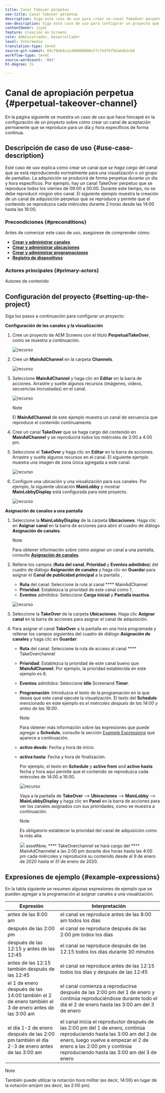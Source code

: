 ```yaml
---
title: Canal Takover perpetuo
seo-title: Canal Takover perpetuo
description: Siga este caso de uso para crear un canal TakeOver perpetuo.
seo-description: Siga este caso de uso para configurar un proyecto que cree un canal TakeOver perpetuo que se reproduzca durante un día y hora específicos de forma continua.
contentOwner: jsyal
feature: Creación en Screens
role: Administrador, Desarrollador
level: Intermedio
translation-type: tm+mt
source-git-commit: 89c70e64ce1409888800af7c7edfbf92ab4b2c68
workflow-type: tm+mt
source-wordcount: '863'
ht-degree: 1%

---
```



# Canal de apropiación perpetua {#perpetual-takeover-channel}

En la página siguiente se muestra un caso de uso que hace hincapié en la configuración de un proyecto sobre cómo crear un canal de aceptación permanente que se reproduce para un día y hora específicos de forma continua.

## Descripción de caso de uso {#use-case-description}

Este caso de uso explica cómo crear un canal que *se haga cargo* del canal que se está reproduciendo normalmente para una visualización o un grupo de pantallas. La adquisición se producirá de forma perpetua durante un día y hora específicos.
Por ejemplo, hay un canal TakeOver perpetuo que se reproduce todos los viernes de 09:00 a 00:00. Durante este tiempo, no se debe reproducir ningún otro canal. El siguiente ejemplo muestra la creación de un canal de adquisición perpetuo que se reproduce y permite que el contenido se reproduzca cada miércoles durante 2 horas desde las 14:00 hasta las 16:00.

### Precondiciones {#preconditions}

Antes de comenzar este caso de uso, asegúrese de comprender cómo:

* **[Crear y administrar canales](managing-channels.md)**
* **[Crear y administrar ubicaciones](managing-locations.md)**
* **[Crear y administrar programaciones](managing-schedules.md)**
* **[Registro de dispositivos](device-registration.md)**

### Actores principales {#primary-actors}

Autores de contenido

## Configuración del proyecto {#setting-up-the-project}

Siga los pasos a continuación para configurar un proyecto:

**Configuración de los canales y la visualización**

1. Cree un proyecto de AEM Screens con el título **PerpetualTakeOver**, como se muestra a continuación.

   ![recurso](assets/p_usecase1.png)

1. Cree un **MainAdChannel** en la carpeta **Channels**.

   ![recurso](assets/p_usecase2.png)

1. Seleccione **MainAdChannel** y haga clic en **Editar** en la barra de acciones. Arrastre y suelte algunos recursos (imágenes, vídeos, secuencias incrustadas) en el canal.

   ![recurso](assets/p_usecase3.png)


   >[!NOTE]
   >El **MainAdChannel** de este ejemplo muestra un canal de secuencia que reproduce el contenido continuamente.

1. Cree un canal **TakeOver** que se haga cargo del contenido en **MainAdChannel** y se reproducirá todos los miércoles de 2:00 a 4:00 pm.

1. Seleccione el **TakeOver** y haga clic en **Editar** en la barra de acciones. Arrastre y suelte algunos recursos en el canal. El siguiente ejemplo muestra una imagen de zona única agregada a este canal.

   ![recurso](assets/p_usecase4.png)

1. Configure una ubicación y una visualización para sus canales. Por ejemplo, la siguiente ubicación **MainLobby** y mostrar **MainLobbyDisplay** está configurada para este proyecto.

   ![recurso](assets/p_usecase5.png)

**Asignación de canales a una pantalla**

1. Seleccione la **MainLobbyDisplay** de la carpeta **Ubicaciones**. Haga clic en **Asignar canal** en la barra de acciones para abrir el cuadro de diálogo **Asignación de canales**.

   >[!NOTE]
   >Para obtener información sobre cómo asignar un canal a una pantalla, consulte **[Asignación de canales](channel-assignment.md)**.

1. Rellene los campos (**Ruta del canal**, **Prioridad** y **Eventos admitidos**) del cuadro de diálogo **Asignación de canales** y haga clic en **Guardar** para asignar el **Canal de publicidad principal** a la pantalla .

   * **Ruta** del canal: Seleccione la ruta al canal  **** MainAdChannel
   * **Prioridad**: Establezca la prioridad de este canal como 1.
   * **Eventos** admitidos: Seleccione  **Carga inicial** y  **Pantalla inactiva**.

   ![recurso](assets/p_usecase6.png)

1. Seleccione la **TakeOver** de la carpeta **Ubicaciones**. Haga clic **Asignar canal** en la barra de acciones para asignar el canal de adquisición.

1. Para asignar el canal **TakeOver** a la pantalla en una hora programada y rellenar los campos siguientes del cuadro de diálogo **Asignación de canales** y haga clic en **Guardar**:

   * **Ruta** del canal: Seleccione la ruta de acceso al canal  **** TakeOverchannel
   * **Prioridad**: Establezca la prioridad de este canal bueno que  **MainAdChannel**. Por ejemplo, la prioridad establecida en este ejemplo es 8.
   * **Eventos** admitidos: Seleccione  **Idle** Screenand  **Timer**.
   * **Programación**: Introduzca el texto de la programación en la que desea que este canal ejecute la visualización. El texto del **Schedule** mencionado en este ejemplo es *el miércoles después de las 14:00 y antes de las 16:00*.

      >[!NOTE]
      >Para obtener más información sobre las expresiones que puede agregar a **Schedule**, consulte la sección [Example Expressions](#example-expressions) que aparece a continuación.
   * **activo desde**: Fecha y hora de inicio.
   * **activa hasta**: Fecha y hora de finalización.

      Por ejemplo, el texto en **Schedule** y **active from** and **active hasta** fecha y hora aquí permite que el contenido se reproduzca cada miércoles de 14:00 a 16:00.


      ![recurso](assets/p_usecase7.png)

      Vaya a la pantalla de **TakeOver** —> **Ubicaciones** —> **MainLobby** —> **MainLobbyDisplay** y haga clic en **Panel** en la barra de acciones para ver los canales asignados con sus prioridades, como se muestra a continuación.

      >[!NOTE]
      >Es obligatorio establecer la prioridad del canal de adquisición como la más alta.

      ![](assets/p_usecase8.png)
assetNow,  **** TakeOverchannel se hará cargo del  **** MainAdChannelat a las 2:00 pm durante dos horas hasta las 4:00 pm cada miércoles y reproducirá su contenido desde el 9 de enero de 2020 hasta el 31 de enero de 2020.

## Expresiones de ejemplo {#example-expressions}

En la tabla siguiente se resumen algunas expresiones de ejemplo que se pueden agregar a la programación al asignar canales a una visualización.

| **Expresión** | **Interpretación** |
|---|---|
| antes de las 8:00 am | el canal se reproduce antes de las 8:00 am todos los días |
| después de las 2:00 pm | el canal se reproduce después de las 2:00 pm todos los días |
| después de las 12:15 y antes de las 12:45 | el canal se reproduce después de las 12:15 todos los días durante 30 minutos |
| antes de las 12:15 también después de las 12:45 | el canal se reproduce antes de las 12:15 todos los días y después de las 12:45 |
| el 1 de enero después de las 14:00 también el 2 de enero también el 3 de enero antes de las 3:00 am | el canal comienza a reproducirse después de las 2:00 pm del 1 de enero y continúa reproduciéndose durante todo el día el 2 de enero hasta las 3:00 am del 3 de enero |
| el día 1-2 de enero después de las 2:00 pm también el día 2-3 de enero antes de las 3:00 am | el canal inicia el reproductor después de las 2:00 pm del 1 de enero, continúa reproduciendo hasta las 3:00 am del 2 de enero, luego vuelve a empezar el 2 de enero a las 2:00 pm y continúa reproduciendo hasta las 3:00 am del 3 de enero |

>[!NOTE]
>
>También puede utilizar la notación _hora militar_ (es decir, 14:00) en lugar de la notación *am/pm* (es decir, las 2:00 pm).
